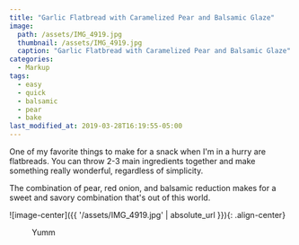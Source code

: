 ```yaml
---
title: "Garlic Flatbread with Caramelized Pear and Balsamic Glaze"
image: 
  path: /assets/IMG_4919.jpg
  thumbnail: /assets/IMG_4919.jpg
  caption: "Garlic Flatbread with Caramelized Pear and Balsamic Glaze"
categories:
  - Markup
tags:
  - easy
  - quick
  - balsamic
  - pear
  - bake
last_modified_at: 2019-03-28T16:19:55-05:00
---
```


One of my favorite things to make for a snack when I'm in a hurry are flatbreads. You can throw 2-3 main ingredients together and make something really wonderful, regardless of simplicity.

The combination of pear, red onion, and balsamic reduction makes for a sweet and savory combination that's out of this world.


![image-center]({{ '/assets/IMG_4919.jpg' | absolute_url }}){: .align-center}



<figure class="align-center">
  <a href="#"><img src="{{ '/assets/IMG_4919.jpg' | absolute_url }}" alt=""></a>
  <figcaption>Yumm</figcaption>
</figure> 

